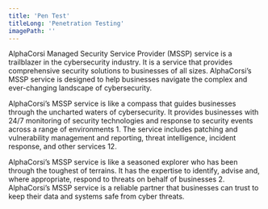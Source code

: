 ```yaml
---
title: 'Pen Test'
titleLong: 'Penetration Testing'
imagePath: ''
---
```


AlphaCorsi Managed Security Service Provider (MSSP) service is a trailblazer in the cybersecurity industry. It is a service that provides comprehensive security solutions to businesses of all sizes. AlphaCorsi’s MSSP service is designed to help businesses navigate the complex and ever-changing landscape of cybersecurity.

AlphaCorsi’s MSSP service is like a compass that guides businesses through the uncharted waters of cybersecurity. It provides businesses with 24/7 monitoring of security technologies and response to security events across a range of environments 1. The service includes patching and vulnerability management and reporting, threat intelligence, incident response, and other services 12.

AlphaCorsi’s MSSP service is like a seasoned explorer who has been through the toughest of terrains. It has the expertise to identify, advise and, where appropriate, respond to threats on behalf of businesses 2. AlphaCorsi’s MSSP service is a reliable partner that businesses can trust to keep their data and systems safe from cyber threats.